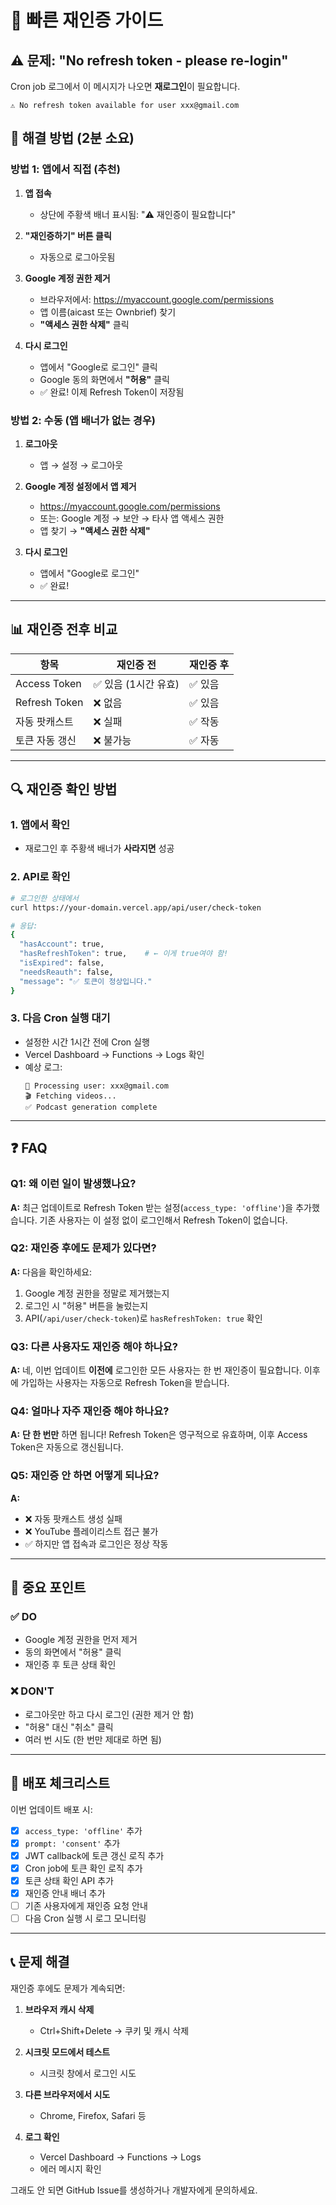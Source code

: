 # 🔄 빠른 재인증 가이드

## ⚠️ 문제: "No refresh token - please re-login"

Cron job 로그에서 이 메시지가 나오면 **재로그인**이 필요합니다.

```
⚠️ No refresh token available for user xxx@gmail.com
```

## 🚀 해결 방법 (2분 소요)

### 방법 1: 앱에서 직접 (추천)

1. **앱 접속**
   - 상단에 주황색 배너 표시됨: "⚠️ 재인증이 필요합니다"
   
2. **"재인증하기" 버튼 클릭**
   - 자동으로 로그아웃됨
   
3. **Google 계정 권한 제거**
   - 브라우저에서: https://myaccount.google.com/permissions
   - 앱 이름(aicast 또는 Ownbrief) 찾기
   - **"액세스 권한 삭제"** 클릭
   
4. **다시 로그인**
   - 앱에서 "Google로 로그인" 클릭
   - Google 동의 화면에서 **"허용"** 클릭
   - ✅ 완료! 이제 Refresh Token이 저장됨

### 방법 2: 수동 (앱 배너가 없는 경우)

1. **로그아웃**
   - 앱 → 설정 → 로그아웃
   
2. **Google 계정 설정에서 앱 제거**
   - https://myaccount.google.com/permissions
   - 또는: Google 계정 → 보안 → 타사 앱 액세스 권한
   - 앱 찾기 → **"액세스 권한 삭제"**
   
3. **다시 로그인**
   - 앱에서 "Google로 로그인"
   - ✅ 완료!

---

## 📊 재인증 전후 비교

| 항목 | 재인증 전 | 재인증 후 |
|-----|----------|----------|
| Access Token | ✅ 있음 (1시간 유효) | ✅ 있음 |
| Refresh Token | ❌ 없음 | ✅ 있음 |
| 자동 팟캐스트 | ❌ 실패 | ✅ 작동 |
| 토큰 자동 갱신 | ❌ 불가능 | ✅ 자동 |

---

## 🔍 재인증 확인 방법

### 1. 앱에서 확인
- 재로그인 후 주황색 배너가 **사라지면** 성공

### 2. API로 확인
```bash
# 로그인한 상태에서
curl https://your-domain.vercel.app/api/user/check-token

# 응답:
{
  "hasAccount": true,
  "hasRefreshToken": true,    # ← 이게 true여야 함!
  "isExpired": false,
  "needsReauth": false,
  "message": "✅ 토큰이 정상입니다."
}
```

### 3. 다음 Cron 실행 대기
- 설정한 시간 1시간 전에 Cron 실행
- Vercel Dashboard → Functions → Logs 확인
- 예상 로그:
  ```
  👤 Processing user: xxx@gmail.com
  🎬 Fetching videos...
  ✅ Podcast generation complete
  ```

---

## ❓ FAQ

### Q1: 왜 이런 일이 발생했나요?
**A:** 최근 업데이트로 Refresh Token 받는 설정(`access_type: 'offline'`)을 추가했습니다. 기존 사용자는 이 설정 없이 로그인해서 Refresh Token이 없습니다.

### Q2: 재인증 후에도 문제가 있다면?
**A:** 다음을 확인하세요:
1. Google 계정 권한을 정말로 제거했는지
2. 로그인 시 "허용" 버튼을 눌렀는지
3. API(`/api/user/check-token`)로 `hasRefreshToken: true` 확인

### Q3: 다른 사용자도 재인증 해야 하나요?
**A:** 네, 이번 업데이트 **이전에** 로그인한 모든 사용자는 한 번 재인증이 필요합니다. 이후에 가입하는 사용자는 자동으로 Refresh Token을 받습니다.

### Q4: 얼마나 자주 재인증 해야 하나요?
**A:** **단 한 번만** 하면 됩니다! Refresh Token은 영구적으로 유효하며, 이후 Access Token은 자동으로 갱신됩니다.

### Q5: 재인증 안 하면 어떻게 되나요?
**A:** 
- ❌ 자동 팟캐스트 생성 실패
- ❌ YouTube 플레이리스트 접근 불가
- ✅ 하지만 앱 접속과 로그인은 정상 작동

---

## 🎯 중요 포인트

### ✅ DO
- Google 계정 권한을 먼저 제거
- 동의 화면에서 "허용" 클릭
- 재인증 후 토큰 상태 확인

### ❌ DON'T
- 로그아웃만 하고 다시 로그인 (권한 제거 안 함)
- "허용" 대신 "취소" 클릭
- 여러 번 시도 (한 번만 제대로 하면 됨)

---

## 📝 배포 체크리스트

이번 업데이트 배포 시:

- [x] `access_type: 'offline'` 추가
- [x] `prompt: 'consent'` 추가
- [x] JWT callback에 토큰 갱신 로직 추가
- [x] Cron job에 토큰 확인 로직 추가
- [x] 토큰 상태 확인 API 추가
- [x] 재인증 안내 배너 추가
- [ ] 기존 사용자에게 재인증 요청 안내
- [ ] 다음 Cron 실행 시 로그 모니터링

---

## 📞 문제 해결

재인증 후에도 문제가 계속되면:

1. **브라우저 캐시 삭제**
   - Ctrl+Shift+Delete → 쿠키 및 캐시 삭제
   
2. **시크릿 모드에서 테스트**
   - 시크릿 창에서 로그인 시도
   
3. **다른 브라우저에서 시도**
   - Chrome, Firefox, Safari 등
   
4. **로그 확인**
   - Vercel Dashboard → Functions → Logs
   - 에러 메시지 확인

그래도 안 되면 GitHub Issue를 생성하거나 개발자에게 문의하세요.

